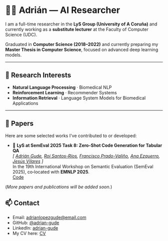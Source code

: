 # 👨‍🔬 Adrián — AI Researcher

I am a full-time researcher in the **LyS Group (University of A Coruña)** and currently working as a **substitute lecturer** at the Faculty of Computer Science (UDC).

Graduated in **Computer Science (2018–2022)** and currently preparing my **Master Thesis in Computer Science**, focused on advanced deep learning models.

---

## 🧠 Research Interests

- **Natural Language Processing** · Biomedical NLP  
- **Reinforcement Learning** · Recommender Systems  
- **Information Retrieval** · Language System Models for Biomedical Applications  

---

## 📄 Papers

Here are some selected works I've contributed to or developed:

- 🧬 **LyS at SemEval 2025 Task 8: Zero-Shot Code Generation for Tabular QA**  
  *[
  [Adrián Gude](https://github.com/adrian-gude), 
  [Roi Santos-Ríos](https://github.com/Dunque), 
  [Francisco Prado-Valiño](https://github.com/franciscopradovalino), 
  [Ana Ezquerro](https://github.com/anaezquerro), 
  [Jesús Vilares](https://pdi.udc.es/es/File/Pdi/RF9AF)
  ]*  
  In the 19th International Workshop on Semantic Evaluation (SemEval 2025), co‑located with **EMNLP 2025**.  
  [Code](https://github.com/adrian-gude/Tabular_QA)

(*More papers and publications will be added soon.*)


## 📫 Contact

- Email: adrianlopezgude@email.com  
- GitHub: [@adrian-gude](https://github.com/adrian-gude)  
- LinkedIn: [adrian-gude](https://www.linkedin.com/in/adrian-l%C3%B3pez-gude/)  
- My CV here: [CV](./assets/CV/CV_Adrian.pdf)

